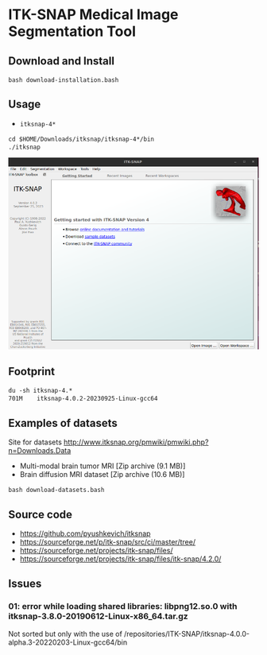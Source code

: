 # ITK-SNAP Medical Image Segmentation Tool 

## Download and Install
``` 
bash download-installation.bash
```

## Usage
* `itksnap-4*`
```
cd $HOME/Downloads/itksnap/itksnap-4*/bin
./itksnap
```

![app](app.png)


## Footprint
```
du -sh itksnap-4.*
701M	itksnap-4.0.2-20230925-Linux-gcc64
```

## Examples of datasets
Site for datasets http://www.itksnap.org/pmwiki/pmwiki.php?n=Downloads.Data
* Multi-modal brain tumor MRI [Zip archive (9.1 MB)] 
* Brain diffusion MRI dataset  [Zip archive (10.6 MB)]
```
bash download-datasets.bash
```

## Source code 
* https://github.com/pyushkevich/itksnap 
* https://sourceforge.net/p/itk-snap/src/ci/master/tree/  
* https://sourceforge.net/projects/itk-snap/files/  
* https://sourceforge.net/projects/itk-snap/files/itk-snap/4.2.0/


## Issues 
### 01: error while loading shared libraries: libpng12.so.0 with itksnap-3.8.0-20190612-Linux-x86_64.tar.gz
Not sorted but only with the use of /repositories/ITK-SNAP/itksnap-4.0.0-alpha.3-20220203-Linux-gcc64/bin



